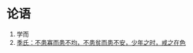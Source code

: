 # 论语

1. 学而
16. [季氏：不患寡而患不均，不患贫而患不安，少年之时，戒之在色](https://github.com/b9zhengaoxing/Reading-Note/blob/master/KongFuZi/16jishi.md) 
